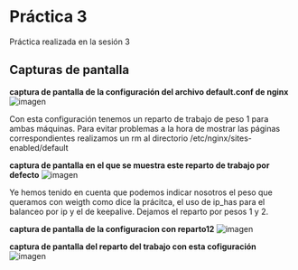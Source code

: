 # Práctica 3

Práctica realizada en la sesión 3

## Capturas de pantalla

**captura de pantalla de la configuración del archivo default.conf de nginx**
![imagen](https://github.com/AntonioJA/SWAP1617/blob/master/Pr%C3%A1ctica3/configuracionNginx.png)

Con esta configuración tenemos un reparto de trabajo de peso 1 para ambas máquinas.
Para evitar problemas a la hora de mostrar las páginas correspondientes realizamos un rm al directorio 
/etc/nginx/sites-enabled/default

**captura de pantalla en el que se muestra este reparto de trabajo por defecto**
![imagen](https://github.com/AntonioJA/SWAP1617/blob/master/Pr%C3%A1ctica3/repartoTrabajo.png)

Ye hemos tenido en cuenta que podemos indicar nosotros el peso que queramos con weigth como dice la prácitca,
el uso de ip_has para el balanceo por ip y el de keepalive. Dejamos el reparto por pesos 1 y 2.

**captura de pantalla de la configuracion con reparto12**
![imagen](https://github.com/AntonioJA/SWAP1617/blob/master/Pr%C3%A1ctica3/default21.png)


**captura de pantalla del reparto del trabajo con esta cofiguración**
![imagen](https://github.com/AntonioJA/SWAP1617/blob/master/Pr%C3%A1ctica3/reparto2.png)
